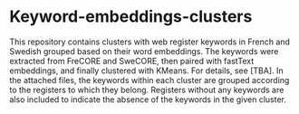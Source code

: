 # Keyword-embeddings-clusters
This repository contains clusters with web register keywords in French and Swedish grouped based on their word embeddings. The keywords were extracted from FreCORE and SweCORE, then paired with fastText embeddings, and finally clustered with KMeans. For details, see [TBA]. 
In  the attached files, the keywords within each cluster are grouped according to the registers to which they belong. Registers without any keywords are also included to indicate the absence of the keywords in the given cluster. 
